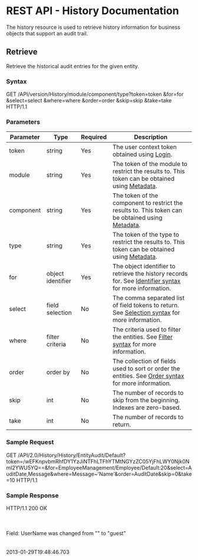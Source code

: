 # REST API - History Documentation

The history resource is used to retrieve history information for business objects that support an audit trail.

## Retrieve

Retrieve the historical audit entries for the given entity.

### Syntax

GET /API/version/History/module/component/type?token=token &for=for &select=select &where=where &order=order &skip=skip &take=take HTTP/1.1

### Parameters

| Parameter | Type | Required | Description |
| --- | --- | --- | --- |
| token | string | Yes | The user context token obtained using [Login](security.html#Login). |
| module | string | Yes | The token of the module to restrict the results to.  This token can be obtained using [Metadata](meta.html). |
| component | string | Yes | The token of the component to restrict the results to.  This token can be obtained using [Metadata](meta.html). |
| type | string | Yes | The token of the type to restrict the results to.  This token can be obtained using [Metadata](meta.html). |
| for | object identifier | Yes | The object identifier to retrieve the history records for.  See [Identifier syntax](syntax.html#Identifier) for more information. |
| select | field selection | No | The comma separated list of field tokens to return. See [Selection syntax](syntax.html#Selection) for more information. |
| where | filter criteria | No | The criteria used to filter the entities. See [Filter syntax](syntax.html#Filter) for more information. |
| order | order by | No | The collection of fields used to sort or order the entities. See [Order syntax](syntax.html#Order) for more information. |
| skip | int | No | The number of records to skip from the beginning. Indexes are zero-based. |
| take | int | No | The number of records to return. |

### Sample Request

GET /API/2.0/History/History/EntityAudit/Default?token=/wEFKnpvbmRhfDY1YzJiNTFhLTFhYTMtNGYzZC05YjFhLWY0Njk0NmI2YWU5YQ==&for=EmployeeManagement/Employee/Default:20&select=AuditDate,Message&where=Message~'Name'&order=AuditDate&skip=0&take=10 HTTP/1.1<br>

### Sample Response

HTTP/1.1 200 OK<br>
<Objects><br>
<Object Token="History/EntityAudit/Default:423134"><br>
<Field Token="Message"><br>
<Value>Field: UserName was changed from "" to "guest"</Value><br>
</Field><br>
<Field Token="AuditDate"><br>
<Value>2013-01-29T19:48:46.703</Value><br>
</Field><br>
</Object><br>
</Objects><br>
